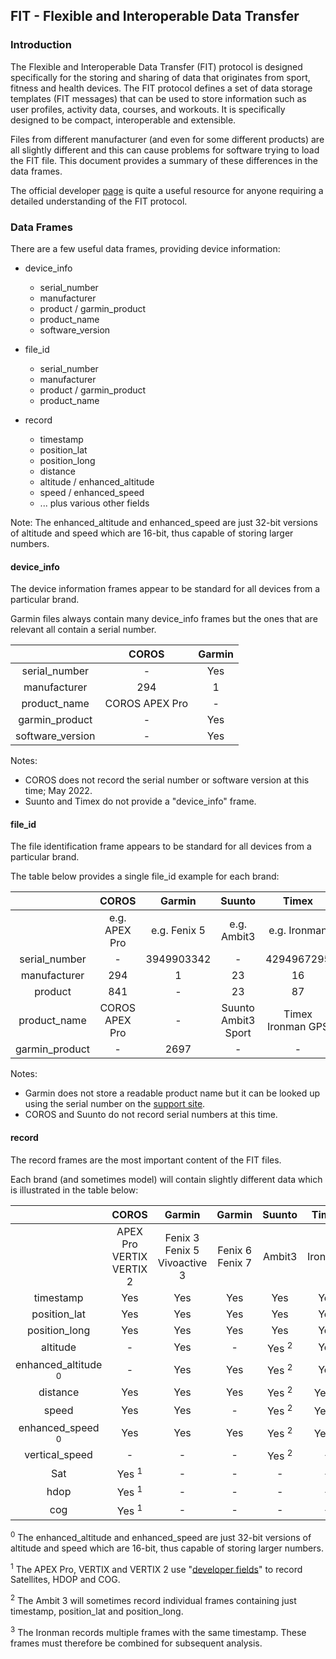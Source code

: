 ## FIT - Flexible and Interoperable Data Transfer

### Introduction

The Flexible and Interoperable Data Transfer (FIT) protocol is designed specifically for the storing and sharing of data that originates from sport, fitness and health devices. The FIT protocol defines a set of data storage templates (FIT messages) that can be used to store information such as user profiles, activity data, courses, and workouts. It is specifically designed to be compact, interoperable and extensible.

Files from different manufacturer (and even for some different products) are all slightly different and this can cause problems for software trying to load the FIT file. This document provides a summary of these differences in the data frames.

The official developer [page](https://developer.garmin.com/fit/overview/) is quite a useful resource for anyone requiring a detailed understanding of the FIT protocol.



### Data Frames

There are a few useful data frames, providing device information:

- device_info
  - serial_number
  - manufacturer
  - product / garmin_product
  - product_name
  - software_version

- file_id
  - serial_number
  - manufacturer
  - product / garmin_product
  - product_name

- record
  - timestamp
  - position_lat
  - position_long
  - distance
  - altitude / enhanced_altitude
  - speed / enhanced_speed
  - ... plus various other fields


Note: The enhanced_altitude and enhanced_speed are just 32-bit versions of altitude and speed which are 16-bit, thus capable of storing larger numbers.



#### device_info

The device information frames appear to be standard for all devices from a particular brand.

Garmin files always contain many device_info frames but the ones that are relevant all contain a serial number.


|                   | COROS                              | Garmin                                 |
| :-----------------: | :----------------------------------: | :--------------------------------------: |
| serial_number | - | Yes |
| manufacturer | 294                              | 1                                   |
| product_name | COROS APEX Pro | - |
| garmin_product | - | Yes |
| software_version | - | Yes |

Notes:

- COROS does not record the serial number or software version at this time; May 2022.
- Suunto and Timex do not provide a "device_info" frame.



#### file_id

The file identification frame appears to be standard for all devices from a particular brand.

The table below provides a single file_id example for each brand:


|                |     COROS      |    Garmin    |       Suunto        |       Timex       |
| :------------: | :------------: | :----------: | :-----------------: | :---------------: |
|                | e.g. APEX Pro  | e.g. Fenix 5 |     e.g. Ambit3     |   e.g. Ironman    |
| serial_number  |       -        |  3949903342  |          -          |    4294967295     |
|  manufacturer  |      294       |      1       |         23          |        16         |
|    product     |      841       |      -       |         23          |        87         |
|  product_name  | COROS APEX Pro |      -       | Suunto Ambit3 Sport | Timex Ironman GPS |
| garmin_product |       -        |     2697     |          -          |         -         |

Notes:

- Garmin does not store a readable product name but it can be looked up using the serial number on the [support site](https://support.garmin.com/en-US/ql/?focus=topics).
- COROS and Suunto do not record serial numbers at this time.



#### record

The record frames are the most important content of the FIT files.

Each brand (and sometimes model) will contain slightly different data which is illustrated in the table below:

|                   | COROS                              | Garmin                                 | Garmin               | Suunto              | Timex                |
| :-----------------: | :----------------------------------: | :--------------------------------------: | :--------------------: | :-------------------: | :--------------------: |
|                   | APEX Pro<br />VERTIX<br />VERTIX 2 | Fenix 3<br />Fenix 5<br />Vivoactive 3 | Fenix 6<br />Fenix 7 | Ambit3 | Ironman |
| timestamp         | Yes                                | Yes                                    | Yes                  | Yes                 | Yes |
| position_lat      | Yes                                | Yes                                    | Yes                  | Yes                 | Yes |
| position_long     | Yes                                | Yes                                    | Yes                  | Yes                 | Yes |
| altitude          | -                                  | Yes                                    | -                    | Yes <sup>2</sup> | Yes |
| enhanced_altitude <sup>0</sup> | -                                  | Yes                                    | Yes                  | Yes <sup>2</sup> | Yes |
| distance          | Yes                                | Yes                                    | Yes                  | Yes <sup>2</sup> | Yes <sup>3</sup> |
| speed             | Yes                                | Yes                                    | -                    | Yes <sup>2</sup> | Yes <sup>3</sup> |
| enhanced_speed <sup>0</sup> | Yes                                | Yes                                    | Yes                  | Yes <sup>2</sup> | Yes <sup>3</sup> |
| vertical_speed    | -                                  | -                                      | -                    | Yes <sup>2</sup> | - |
| Sat               | Yes <sup>1</sup>                   | -                                      | -                    | -                   | - |
| hdop              | Yes <sup>1</sup>                   | -                                      | -                    | -                   | - |
| cog               | Yes <sup>1</sup>                   | -                                      | -                    | -                   | - |

<sup>0</sup> The enhanced_altitude and enhanced_speed are just 32-bit versions of altitude and speed which are 16-bit, thus capable of storing larger numbers.

<sup>1</sup> The APEX Pro, VERTIX and VERTIX 2 use "[developer fields](https://developer.garmin.com/fit/cookbook/developer-data/)" to record Satellites, HDOP and COG.

<sup>2</sup> The Ambit 3 will sometimes record individual frames containing just timestamp, position_lat and position_long.

<sup>3</sup> The Ironman records multiple frames with the same timestamp. These frames must therefore be combined for subsequent analysis.

